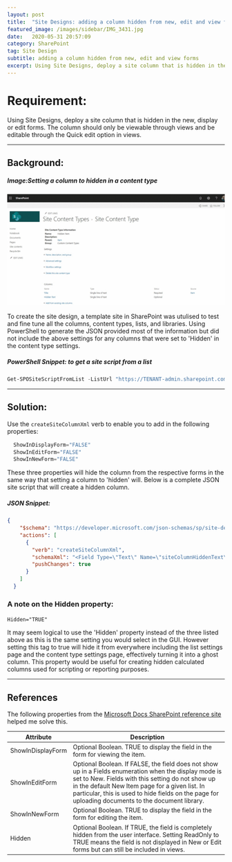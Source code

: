 ```yaml
---
layout: post
title:  "Site Designs: adding a column hidden from new, edit and view forms"
featured_image: /images/sidebar/IMG_3431.jpg
date:   2020-05-31 20:57:09
category: SharePoint
tag: Site Design
subtitle: adding a column hidden from new, edit and view forms
excerpt: Using Site Designs, deploy a site column that is hidden in the new, display or edit forms. The column should only be viewable through views and be editable through the Quick edit option in views.
---
```

# Requirement:

Using Site Designs, deploy a site column that is hidden in the new, display or edit forms. The column should only be viewable through views and be editable through the Quick edit option in views.

***

## Background:

##### Image:Setting a column to hidden in a content type

![Setting a column to hidden in the GUI](/images/20200531/HiddenColumn01.gif "Hidden Column")


To create the site design, a template site in SharePoint was utulised to test and fine tune all the columns, content types, lists, and libraries. Using PowerShell to generate the JSON provided most of the information but did not include the above settings for any columns that were set to 'Hidden' in the content type settings.

##### PowerShell Snippet: to get a site script from a list 

```powershell
Get-SPOSiteScriptFromList -ListUrl "https://TENANT-admin.sharepoint.com"
```

***

## Solution:

Use the `createSiteColumnXml` verb to enable you to add in the following properties:

```powershell
  ShowInDisplayForm="FALSE"
  ShowInEditForm="FALSE"
  ShowInNewForm="FALSE"
```

These three properties will hide the column from the respective forms in the same way that setting a column to 'hidden' will. Below is a complete JSON site script that will create a hidden column.

##### JSON Snippet: 

```json
{
    "$schema": "https://developer.microsoft.com/json-schemas/sp/site-design-script-actions.schema.json",
    "actions": [
      {
        "verb": "createSiteColumnXml",
        "schemaXml": "<Field Type=\"Text\" Name=\"siteColumnHiddenText\" DisplayName=\"Hidden Text\" ID=\"{162cfd59-21f1-4154-81ef-04b4d554a326}\" Required=\"FALSE\" StaticName=\"siteColumnHiddenText\" Group=\"My Custom\" EnforceUniqueValues=\"FALSE\" Customization=\"\" ShowInDisplayForm=\"FALSE\" ShowInEditForm=\"FALSE\" ShowInNewForm=\"FALSE\" />",
        "pushChanges": true
      }
    ]
  }
```

### A note on the Hidden property:

`Hidden="TRUE"`

It may seem logical to use the 'Hidden' property instead of the three listed above as this is the same setting you would select in the GUI. However setting this tag to true will hide it from everywhere including the list settings page and the content type settings page, effectively turning it into a ghost column. This property would be useful for creating hidden calculated columns used for scripting or reporting purposes.

***

## References 

The following properties from the [Microsoft Docs SharePoint reference site][field-element] helped me solve this.

| Attribute            | Description                                                                                                                                                                                                                                                                                                        |
|----------------------|--------------------------------------------------------------------------------------------------------------------------------------------------------------------------------------------------------------------------------------------------------------------------------------------------------------------|
| ShowInDisplayForm    | Optional Boolean. TRUE to display the field in the form for viewing the item.                                                                                                                                                                                                                                      |
| ShowInEditForm       | Optional Boolean. If FALSE, the field does not show up in a Fields enumeration when the display mode is set to New. Fields with this setting do not show up in the default New Item page for a given list. In particular, this is used to hide fields on the page for uploading documents to the document library. |
| ShowInNewForm        | Optional Boolean. TRUE to display the field in the form for editing the item.                                                                                                                                                                                                                                      |
| Hidden               | Optional Boolean. If TRUE, the field is completely hidden from the user interface. Setting ReadOnly to TRUE means the field is not displayed in New or Edit forms but can still be included in views.                                                                                                              |

[field-element]: https://docs.microsoft.com/en-gb/sharepoint/dev/schema/field-element-field